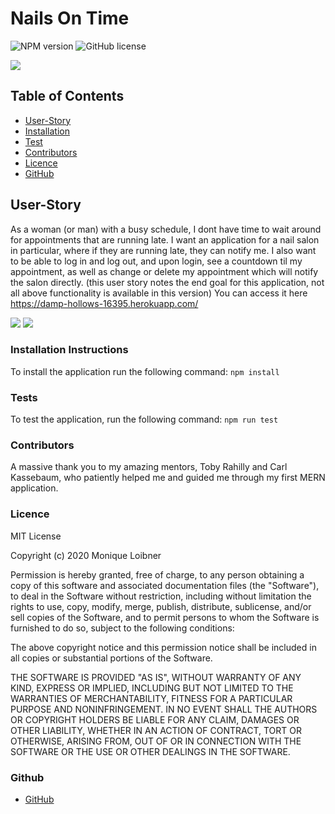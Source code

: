 # Nails On Time

  ![NPM version](https://img.shields.io/badge/npm-6.14.4-green)
  ![GitHub license](https://img.shields.io/badge/License-MITLicense-blue.svg)

<img src="./assets/readme.png">
          
          
## Table of Contents
  - [User-Story](#User-Story)
  - [Installation](#Installation)
  - [Test](#Tests)
  - [Contributors](#Contributors)
  - [Licence](#Licence)
  - [GitHub](#GitHub)
          
## User-Story
As a woman (or man) with a busy schedule, I dont have time to wait around for appointments that are running late. I want an application for a nail salon in particular, where if they are running late, they can notify me. I also want to be able to log in and log out, and upon login, see a countdown til my appointment, as well as change or delete my appointment which will notify the salon directly. (this user story notes the end goal for this application, not all above functionality is available in this version) 
You can access it here https://damp-hollows-16395.herokuapp.com/

<img src="./assets/readme2.png">
<img src="./assets/readme3.png">

### Installation Instructions
To install the application run the following command:
```npm install```

### Tests
To test the application, run the following command:
```npm run test```

### Contributors
A massive thank you to my amazing mentors, Toby Rahilly and Carl Kassebaum, who patiently helped me and guided me through my first MERN application.  

### Licence
MIT License

Copyright (c) 2020 Monique Loibner

Permission is hereby granted, free of charge, to any person obtaining a copy
of this software and associated documentation files (the "Software"), to deal
in the Software without restriction, including without limitation the rights
to use, copy, modify, merge, publish, distribute, sublicense, and/or sell
copies of the Software, and to permit persons to whom the Software is
furnished to do so, subject to the following conditions:

The above copyright notice and this permission notice shall be included in all
copies or substantial portions of the Software.

THE SOFTWARE IS PROVIDED "AS IS", WITHOUT WARRANTY OF ANY KIND, EXPRESS OR
IMPLIED, INCLUDING BUT NOT LIMITED TO THE WARRANTIES OF MERCHANTABILITY,
FITNESS FOR A PARTICULAR PURPOSE AND NONINFRINGEMENT. IN NO EVENT SHALL THE
AUTHORS OR COPYRIGHT HOLDERS BE LIABLE FOR ANY CLAIM, DAMAGES OR OTHER
LIABILITY, WHETHER IN AN ACTION OF CONTRACT, TORT OR OTHERWISE, ARISING FROM,
OUT OF OR IN CONNECTION WITH THE SOFTWARE OR THE USE OR OTHER DEALINGS IN THE
SOFTWARE.

### Github
- [GitHub](m.loibner@hotmail.com)
